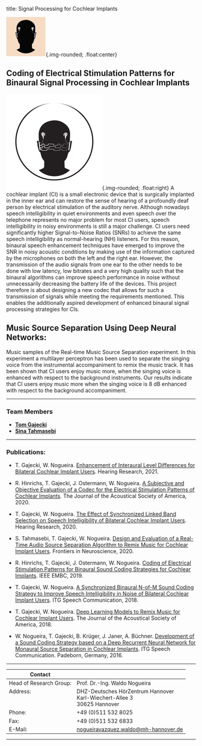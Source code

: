 title: Signal Processing for Cochlear Implants


![Abstract logo of a head with two CIs on each side and symbolic digital signals exchanged between each side](binom2.png){.img-rounded; .float:center}


## Coding of Electrical Stimulation Patterns for Binaural Signal Processing in Cochlear Implants

![Head with two CIs on each side and symbolic digital signals exchanged between each side](binomlogo_1.png){.img-rounded; .float:right}
A cochlear implant (CI) is a small electronic device that is surgically implanted in the inner ear and can restore the sense of hearing of a profoundly deaf person by electrical
stimulation of the auditory nerve. Although nowadays speech intelligibility in quiet environments and even speech over the telephone represents no major problem for most CI users, speech intelligibility in noisy environments is still a major challenge. CI users need significantly higher Signal-to-Noise Ratios (SNRs) to achieve the same speech intelligibility as normal-hearing (NH) listeners. For this reason, binaural speech enhancement techniques have emerged to improve the SNR in noisy acoustic conditions by making use of the information captured by the microphones on both the left and the right ear. However, the transmission of the audio signals from one ear to the other needs to be done with low latency, low bitrates and a very high quality such that the binaural algorithms can improve speech performance in noise without unnecessarily decreasing the battery life of the devices. This project therefore is about designing a new codec that allows for such a transmission of signals while meeting the requirements mentioned. This enables the additionally aspired development of enhanced binaural signal processing strategies for CIs.

## Music Source Separation Using Deep Neural Networks:

Music samples of the Real-time Music Source Separation experiment. 
In this experiment a multilayer perceptron has been used to separate the singing voice from the instrumental accompaniment to remix the music track. It has been shown that CI users enjoy music more, when the singing voice is enhanced with respect to the background instruments. Our results indicate that CI users enjoy music more when the singing voice is 8 dB enhanced with respect to the background accompaniment.

---
### Team Members
* **[Tom Gajecki](https://vianna.uber.space/01_workgroups/nogueira/staff/tom.html)**
* **[Sina Tahmasebi](https://vianna.uber.space/01_workgroups/nogueira/staff/sina.html)**

---

### Publications:

- T. Gajecki, W. Nogueira. [Enhancement of Interaural Level Differences for Bilateral Cochlear Implant Users](https://www.sciencedirect.com/science/article/pii/S0378595521001477). Hearing Research, 2021.

- R. Hinrichs, T. Gajecki, J. Ostermann, W. Nogueira. [A Subjective and Objective Evaluation of a Codec for the Electrical Stimulation Patterns of Cochlear Implants](https://asa.scitation.org/doi/full/10.1121/10.0003571). The Journal of the Acoustical Society of America, 2020.

- T. Gajecki, W. Nogueira. [The Effect of Synchronized Linked Band Selection on Speech Intelligibility of Bilateral Cochlear Implant Users](https://www.sciencedirect.com/science/article/pii/S0378595520303221). Hearing Research, 2020.

- S. Tahmasebi, T. Gajecki, W. Nogueira. [Design and Evaluation of a Real-Time Audio Source Separation Algorithm to Remix Music for Cochlear Implant Users](https://www.frontiersin.org/articles/10.3389/fnins.2020.00434/full). Frontiers in Neuroscience, 2020.

- R. Hinrichs, T. Gajecki, J. Ostermann, W. Nogueira. [Coding of Electrical Stimulation Patterns for Binaural Sound Coding Strategies for Cochlear Implants](https://ieeexplore.ieee.org/document/8857271). IEEE EMBC, 2019.

- T. Gajecki, W. Nogueira. [A Synchronized Binaural N-of-M Sound Coding Strategy to Improve Speech Intelligibility in Noise of Bilateral Cochlear Implant Users](https://ieeexplore.ieee.org/document/8578042). ITG Speech Communication, 2018.

- T. Gajecki, W. Nogueira. [Deep Learning Models to Remix Music for Cochlear Implant Users](https://asa.scitation.org/doi/10.1121/1.5042056). The Journal of the Acoustical Society of America, 2018.

- W. Nogueira, T. Gajecki, B. Krüger, J. Janer, A. Büchner. [Development of a Sound Coding Strategy based on a Deep Recurrent Neural Network for Monaural Source Separation in Cochlear Implants](https://ieeexplore.ieee.org/document/7776166). ITG Speech Communication. Padeborn, Germany, 2016.

---

| Contact                 |                            |
| ------------------------|--------------------------- |
| Head of Research Group:<br>  |Prof. Dr.-Ing. Waldo Nogueira|
| Address: <br><br><br>   | DHZ-Deutsches HörZentrum Hannover<br> Karl-Wiechert-Allee 3 <br> 30625 Hannover |
| Phone:                  | +49 (0)511 532 8025 |
| Fax:                    | +49 (0)511 532 6833 |
| E-Mail:                 |<nogueiravazquez.waldo@mh-hannover.de>|

---

